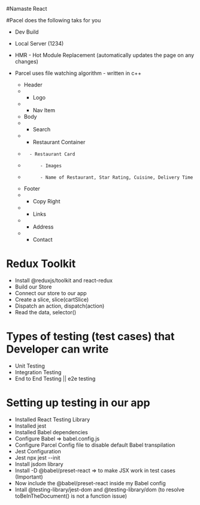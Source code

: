 #Namaste React

#Pacel does the following taks for you

- Dev Build
- Local Server (1234)
- HMR - Hot Module Replacement (automatically updates the page on any changes)
- Parcel uses file watching algorithm - written in c++

  * Header
  *   - Logo
  *   - Nav Item
  * Body
  *   - Search
  *   - Restaurant Container
  *       - Restaurant Card
  *           - Images
  *           - Name of Restaurant, Star Rating, Cuisine, Delivery Time
  * Footer
  *   - Copy Right
  *   - Links
  *   - Address
  *   - Contact

# Redux Toolkit
  - Install @reduxjs/toolkit and react-redux
  - Build our Store
  - Connect our store to our app
  - Create a slice, slice(cartSlice)
  - Dispatch an action, dispatch(action)
  - Read the data, selector()

# Types of testing (test cases) that Developer can write
  - Unit Testing
  - Integration Testing
  - End to End Testing || e2e testing

# Setting up testing in our app
  - Installed React Testing Library
  - Installed jest
  - Installed Babel dependencies
  - Configure Babel => babel.config.js
  - Configure Parcel Config file to disable default Babel transpilation
  - Jest Configuration
  - Jest npx jest --init
  - Install jsdom library
  - Install -D @babel/preset-react => to make JSX work in test cases (Important)
  - Now include the @babel/preset-react inside my Babel config
  - Intall @testing-library/jest-dom and @testing-library/dom (to resolve toBeInTheDocument() is not a function issue)